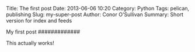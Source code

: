 Title: The first post 
Date: 2013-06-06 10:20
Category: Python
Tags: pelican, publishing
Slug: my-super-post
Author: Conor O'Sullivan 
Summary: Short version for index and feeds

My first post
#############

This actually works!

